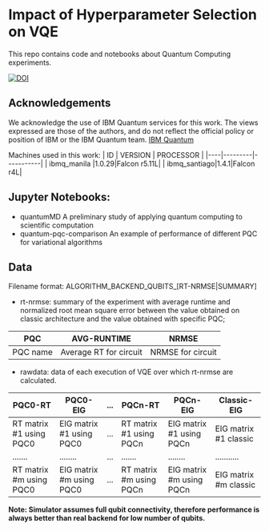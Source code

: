 # Impact of Hyperparameter Selection on VQE

This repo contains code and notebooks about Quantum Computing experiments.

[![DOI](https://zenodo.org/badge/459065547.svg)](https://zenodo.org/badge/latestdoi/459065547)

## Acknowledgements ##
We acknowledge the use of IBM Quantum services for this work. The views expressed are those of the authors, and do not reflect the official policy or position of IBM or the IBM Quantum team. [IBM Quantum](https://quantum-computing.ibm.com/) 

Machines used in this work:
| ID | VERSION | PROCESSOR |
|----|---------|-----------|
| ibmq_manila |1.0.29|Falcon r5.11L|
| ibmq_santiago|1.4.1|Falcon r4L|

## Jupyter Notebooks: ##
* quantumMD 
A preliminary study of applying quantum computing to scientific computation 
* quantum-pqc-comparison
An example of performance of different PQC for variational algorithms

## Data ##
Filename format: ALGORITHM_BACKEND_QUBITS_[RT-NRMSE|SUMMARY]
* rt-nrmse: summary of the experiment with average runtime and normalized root mean square error between the value obtained on classic architecture and the value obtained with specific PQC;

| PQC | AVG-RUNTIME | NRMSE |
|-----|-------------|-------|
| PQC name | Average RT for circuit | NRMSE for circuit |

* rawdata: data of each execution of VQE over which rt-nrmse are calculated.

| PQC0-RT | PQC0-EIG | ... | PQCn-RT | PQCn-EIG | Classic-EIG |
|-------|--------|---|-------|--------|-----------|
| RT matrix #1 using PQC0 | EIG matrix #1 using PQC0 |...| RT matrix #1 using PQCn | EIG matrix #1 using PQCn | EIG matrix #1 classic |
|.......|........|...|.......|........|...........|
| RT matrix #m using PQC0 | EIG matrix #m using PQC0 |...| RT matrix #m using PQCn | EIG matrix #m using PQCn | EIG matrix #m classic |



**Note: Simulator assumes full qubit connectivity, therefore performance is always better than real backend for low number of qubits.**
